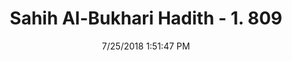 ---
title        : "Sahih Al-Bukhari Hadith - 1. 809"
date         : 7/25/2018 1:51:47 PM
draft        : false
type         : "hadith"
layout       : "hadith"
BookCode     : "SHB"
VolumeNumber : "1"
HadithNumber : "809"
categories  :  ["Prayer Characteristics-Imam remaining in place after Taslim"]
tags  :  ["Um Salama"]
---